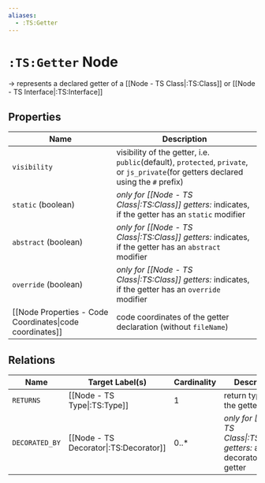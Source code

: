 ```yaml
---
aliases:
  - :TS:Getter
---
```

# `:TS:Getter` Node

-> represents a declared getter of a [[Node - TS Class|:TS:Class]] or [[Node - TS Interface|:TS:Interface]]

## Properties

| Name                                                     | Description                                                                                                                          |
| -------------------------------------------------------- | ------------------------------------------------------------------------------------------------------------------------------------ |
| `visibility`                                             | visibility of the getter, i.e. `public`(default), `protected`, `private`, or `js_private`(for getters declared using the `#` prefix) |
| `static` (boolean)                                       | *only for [[Node - TS Class\|:TS:Class]] getters:* indicates, if the getter has an `static` modifier                                 |
| `abstract` (boolean)                                     | *only for [[Node - TS Class\|:TS:Class]] getters:* indicates, if the getter has an `abstract` modifier                               |
| `override` (boolean)                                     | *only for [[Node - TS Class\|:TS:Class]] getters:* indicates, if the getter has an `override` modifier                               |
| [[Node Properties - Code Coordinates\|code coordinates]] | code coordinates of the getter declaration (without `fileName`)                                                                      |

## Relations

| Name           | Target Label(s)                        | Cardinality | Description                                                                     |
| -------------- | -------------------------------------- | ----------- | ------------------------------------------------------------------------------- |
| `RETURNS`      | [[Node - TS Type\|:TS:Type]]           | 1           | return type of the getter                                                       |
| `DECORATED_BY` | [[Node - TS Decorator\|:TS:Decorator]] | 0..*        | *only for [[Node - TS Class\|:TS:Class]] getters:* all decorators of the getter |

